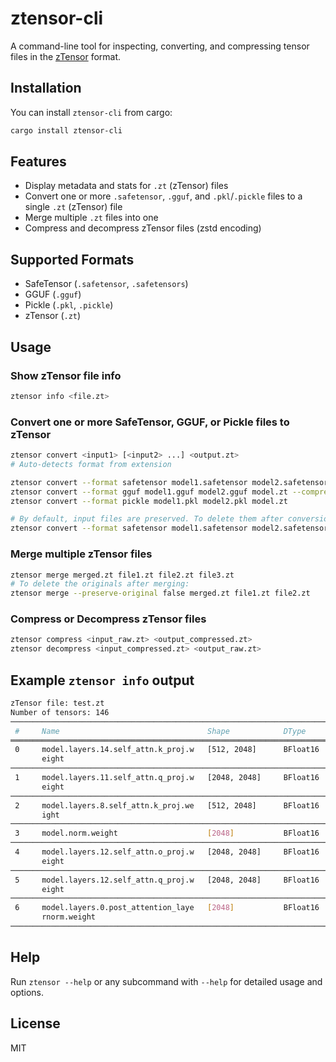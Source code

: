 # ztensor-cli

A command-line tool for inspecting, converting, and compressing tensor files in the [zTensor](ttps://github.com/pie-project/ztensor) format.

## Installation

You can install `ztensor-cli` from cargo:

```sh
cargo install ztensor-cli
```

## Features
- Display metadata and stats for `.zt` (zTensor) files
- Convert one or more `.safetensor`, `.gguf`, and `.pkl`/`.pickle` files to a single `.zt` (zTensor) file
- Merge multiple `.zt` files into one
- Compress and decompress zTensor files (zstd encoding)

## Supported Formats
- SafeTensor (`.safetensor`, `.safetensors`)
- GGUF (`.gguf`)
- Pickle (`.pkl`, `.pickle`)
- zTensor (`.zt`)

## Usage

### Show zTensor file info

```sh
ztensor info <file.zt>
```

### Convert one or more SafeTensor, GGUF, or Pickle files to zTensor

```sh
ztensor convert <input1> [<input2> ...] <output.zt>
# Auto-detects format from extension

ztensor convert --format safetensor model1.safetensor model2.safetensor model.zt
ztensor convert --format gguf model1.gguf model2.gguf model.zt --compress
ztensor convert --format pickle model1.pkl model2.pkl model.zt

# By default, input files are preserved. To delete them after conversion:
ztensor convert --format safetensor model1.safetensor model2.safetensor model.zt --preserve-original false
```

### Merge multiple zTensor files

```sh
ztensor merge merged.zt file1.zt file2.zt file3.zt
# To delete the originals after merging:
ztensor merge --preserve-original false merged.zt file1.zt file2.zt
```

### Compress or Decompress zTensor files

```sh
ztensor compress <input_raw.zt> <output_compressed.zt>
ztensor decompress <input_compressed.zt> <output_raw.zt>
```

## Example `ztensor info` output

```sh  
zTensor file: test.zt
Number of tensors: 146
──────────────────────────────────────────────────────────────────────────────────────────────────────────────────────────────────
 #     Name                                 Shape            DType      Encoding   Layout   Offset       Size        On-disk Size
══════════════════════════════════════════════════════════════════════════════════════════════════════════════════════════════════
 0     model.layers.14.self_attn.k_proj.w   [512, 2048]      BFloat16   Zstd       Dense    64           2.10 MB     1.64 MB
       eight
──────────────────────────────────────────────────────────────────────────────────────────────────────────────────────────────────
 1     model.layers.11.self_attn.q_proj.w   [2048, 2048]     BFloat16   Zstd       Dense    1644800      8.39 MB     6.58 MB
       eight
──────────────────────────────────────────────────────────────────────────────────────────────────────────────────────────────────
 2     model.layers.8.self_attn.k_proj.we   [512, 2048]      BFloat16   Zstd       Dense    8220224      2.10 MB     1.64 MB
       ight
──────────────────────────────────────────────────────────────────────────────────────────────────────────────────────────────────
 3     model.norm.weight                    [2048]           BFloat16   Zstd       Dense    9863488      4.10 kB     2.19 kB
──────────────────────────────────────────────────────────────────────────────────────────────────────────────────────────────────
 4     model.layers.12.self_attn.o_proj.w   [2048, 2048]     BFloat16   Zstd       Dense    9865728      8.39 MB     6.56 MB
       eight
──────────────────────────────────────────────────────────────────────────────────────────────────────────────────────────────────
 5     model.layers.12.self_attn.q_proj.w   [2048, 2048]     BFloat16   Zstd       Dense    16422272     8.39 MB     6.58 MB
       eight
──────────────────────────────────────────────────────────────────────────────────────────────────────────────────────────────────
 6     model.layers.0.post_attention_laye   [2048]           BFloat16   Zstd       Dense    23006720     4.10 kB     1.93 kB
       rnorm.weight
──────────────────────────────────────────────────────────────────────────────────────────────────────────────────────────────────
```

## Help

Run `ztensor --help` or any subcommand with `--help` for detailed usage and options.

## License
MIT
